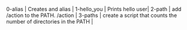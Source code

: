 0-alias | Creates and alias |
1-hello_you | Prints hello user|
2-path | add /action to the PATH. /action |
3-paths | create a script that counts the number of directories in the PATH |
